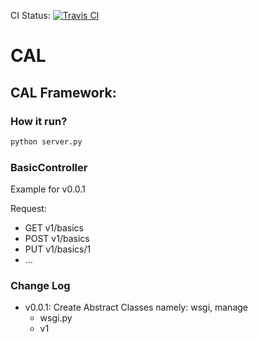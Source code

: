 CI Status: [![Travis CI](https://travis-ci.org/cloudcomputinghust/CAL.svg?branch=oslo_config_falcon)](https://travis-ci.org/cloudcomputinghust/CAL)
    
# CAL
## CAL Framework:
### How it run?

```bash
python server.py
```

### BasicController
Example for v0.0.1

Request:

- GET v1/basics
- POST v1/basics
- PUT v1/basics/1
- ...


### Change Log
- v0.0.1: Create Abstract Classes namely: wsgi, manage
    + wsgi.py
    + v1
